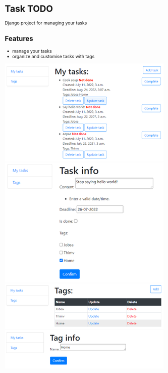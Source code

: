 # Task TODO

Django project for managing your tasks

## Features

* manage your tasks
* organize and customise tasks with tags


![img_1.png](img_1.png)
![img_3.png](img_3.png)
![img.png](img.png)
![img_2.png](img_2.png)